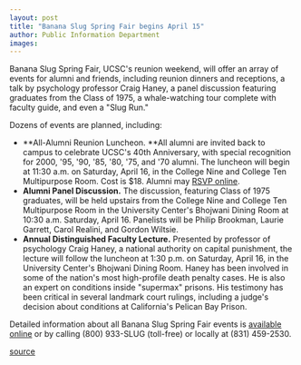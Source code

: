 ```yaml
---
layout: post
title: "Banana Slug Spring Fair begins April 15"
author: Public Information Department
images:
---
```


Banana Slug Spring Fair, UCSC's reunion weekend, will offer an array of events for alumni and friends, including reunion dinners and receptions, a talk by psychology professor Craig Haney, a panel discussion featuring graduates from the Class of 1975, a whale-watching tour complete with faculty guide, and even a "Slug Run."  

Dozens of events are planned, including:  
  
* **All-Alumni Reunion Luncheon. **All alumni are invited back to campus to celebrate UCSC's 40th Anniversary, with special recognition for 2000, '95, '90, '85, '80, '75, and '70 alumni. The luncheon will begin at 11:30 a.m. on Saturday, April 16, in the College Nine and College Ten Multipurpose Room. Cost is $18. Alumni may [RSVP online][1].
* **Alumni Panel Discussion.** The discussion, featuring Class of 1975 graduates, will be held upstairs from the College Nine and College Ten Multipurpose Room in the University Center's Bhojwani Dining Room at 10:30 a.m. Saturday, April 16. Panelists will be Philip Brookman, Laurie Garrett, Carol Realini, and Gordon Wiltsie.  
* **Annual Distinguished Faculty Lecture.** Presented by professor of psychology Craig Haney, a national authority on capital punishment, the lecture will follow the luncheon at 1:30 p.m. on Saturday, April 16, in the University Center's Bhojwani Dining Room. Haney has been involved in some of the nation's most high-profile death penalty cases. He is also an expert on conditions inside "supermax" prisons. His testimony has been critical in several landmark court rulings, including a judge's decision about conditions at California's Pelican Bay Prison.

Detailed information about all Banana Slug Spring Fair events is [available online][1] or by calling (800) 933-SLUG (toll-free) or locally at (831) 459-2530.

[1]: http://www.ucsc.onlinecommunity.com/cgi-any/activities.dll/show?sitename=UCSC&id=62&bid=&template=event_register.htm

[source](http://www1.ucsc.edu/currents/04-05/03-28/bssf.asp "Permalink to bssf")
